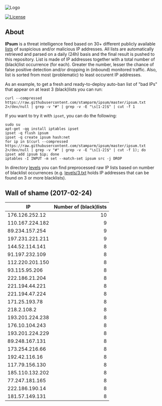 ![Logo](logo.png)

[![License](https://img.shields.io/badge/license-Public_domain-red.svg)](https://wiki.creativecommons.org/wiki/Public_domain)

About
----

**IPsum** is a threat intelligence feed based on 30+ different publicly available [lists](https://github.com/stamparm/maltrail) of suspicious and/or malicious IP addresses. All lists are automatically retrieved and parsed on a daily (24h) basis and the final result is pushed to this repository. List is made of IP addresses together with a total number of (black)list occurrence (for each). Greater the number, lesser the chance of false positive detection and/or dropping in (inbound) monitored traffic. Also, list is sorted from most (problematic) to least occurent IP addresses.

As an example, to get a fresh and ready-to-deploy auto-ban list of "bad IPs" that appear on at least 3 (black)lists you can run:

```
curl --compressed https://raw.githubusercontent.com/stamparm/ipsum/master/ipsum.txt 2>/dev/null | grep -v "#" | grep -v -E "\s[1-2]$" | cut -f 1
```

If you want to try it with `ipset`, you can do the following:

```
sudo su
apt-get -qq install iptables ipset
ipset -q flush ipsum
ipset -q create ipsum hash:net
for ip in $(curl --compressed https://raw.githubusercontent.com/stamparm/ipsum/master/ipsum.txt 2>/dev/null | grep -v "#" | grep -v -E "\s[1-2]$" | cut -f 1); do ipset add ipsum $ip; done
iptables -I INPUT -m set --match-set ipsum src -j DROP
```

In directory [levels](levels) you can find preprocessed raw IP lists based on number of blacklist occurrences (e.g. [levels/3.txt](levels/3.txt) holds IP addresses that can be found on 3 or more blacklists).

Wall of shame (2017-02-24)
----

|IP|Number of (black)lists|
|---|--:|
176.126.252.12|10
110.167.224.182|9
89.234.157.254|9
197.231.221.211|9
144.52.114.141|8
91.197.232.109|8
112.220.201.150|8
93.115.95.206|8
222.186.21.204|8
221.194.44.221|8
221.194.47.224|8
171.25.193.78|8
218.2.108.2|8
193.201.224.238|8
176.10.104.243|8
193.201.224.229|8
89.248.167.131|8
173.254.216.66|8
192.42.116.16|8
117.79.156.130|8
185.110.132.202|8
77.247.181.165|8
222.186.190.14|8
181.57.149.131|8
